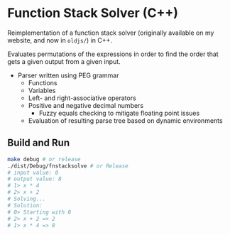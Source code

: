 # Function Stack Solver (C++)

Reimplementation of a function stack solver (originally available on my website, and now in `oldjs/`) in C++.

Evaluates permutations of the expressions in order to find the order that gets a given output from a given input.

- Parser written using PEG grammar
	- Functions
	- Variables
	- Left- and right-associative operators
	- Positive and negative decimal numbers
		- Fuzzy equals checking to mitigate floating point issues
	- Evaluation of resulting parse tree based on dynamic environments

## Build and Run

```bash
make debug # or release
./dist/Debug/fnstacksolve # or Release
# input value: 0
# output value: 8
# 1> x * 4
# 2> x + 2
# Solving...
# Solution:
# 0> Starting with 0
# 2> x + 2 => 2
# 1> x * 4 => 8
```
